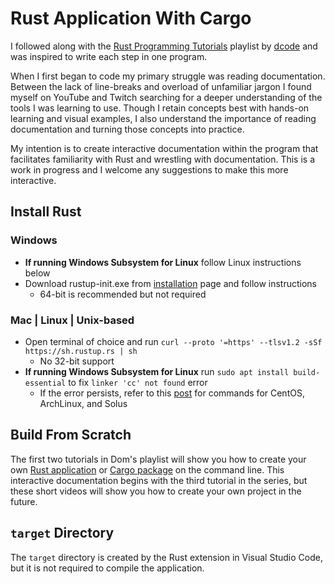 # Rust Application With Cargo

I followed along with the [Rust Programming Tutorials](https://www.youtube.com/watch?v=vOMJlQ5B-M0&list=PLVvjrrRCBy2JSHf9tGxGKJ-bYAN_uDCUL) playlist by [dcode](https://www.youtube.com/c/dcode-software/) and was inspired to write each step in one program.

When I first began to code my primary struggle was reading documentation.  Between the lack of line-breaks and overload of unfamiliar jargon I found myself on YouTube and Twitch searching for a deeper understanding of the tools I was learning to use.  Though I retain concepts best with hands-on learning and visual examples, I also understand the importance of reading documentation and turning those concepts into practice.  

My intention is to create interactive documentation within the program that facilitates familiarity with Rust and wrestling with documentation.  This is a work in progress and I welcome any suggestions to make this more interactive.  

## Install Rust

### Windows

- **If running Windows Subsystem for Linux** follow Linux instructions below
- Download rustup-init.exe from [installation](https://www.rust-lang.org/install) page and follow instructions
    - 64-bit is recommended but not required

### Mac | Linux | Unix-based

- Open terminal of choice and run `curl --proto '=https' --tlsv1.2 -sSf https://sh.rustup.rs | sh`
    - No 32-bit support
- **If running Windows Subsystem for Linux** run `sudo apt install build-essential` to fix `linker 'cc' not found` error
    -  If the error persists, refer to this [post](https://stackoverflow.com/questions/52445961/how-do-i-fix-the-rust-error-linker-cc-not-found-for-debian-on-windows-10) for  commands for CentOS, ArchLinux, and Solus

## Build From Scratch

The first two tutorials in Dom's playlist will show you how to create your own [Rust application](https://www.youtube.com/watch?v=vOMJlQ5B-M0&list=PLVvjrrRCBy2JSHf9tGxGKJ-bYAN_uDCUL&index=1) or [Cargo package](https://www.youtube.com/watch?v=_RfxLg6K9oE&list=PLVvjrrRCBy2JSHf9tGxGKJ-bYAN_uDCUL&index=2) on the command line. This interactive documentation begins with the third tutorial in the series, but these short videos will show you how to create your own project in the future.

## `target` Directory

The `target` directory is created by the Rust extension in Visual Studio Code, but it is not required to compile the application.  